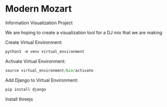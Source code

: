 # Modern Mozart
Information Visualization Project

We are hoping to create a visualization tool for a DJ mix that we are making

Create Virtual Environment:
```python
python3 -m venv virtual_environment
```
Activate Virtual Environment:
```python
source virtual_environment/bin/activate
```

Add Django to Virtual Environment:
```python
pip install django
```

Install threejs
```